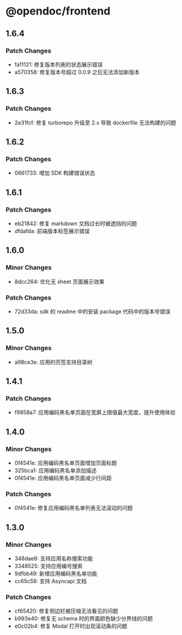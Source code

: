 # @opendoc/frontend

## 1.6.4

### Patch Changes

- fa11121: 修复版本列表的状态展示错误
- a570358: 修复版本号超过 0.0.9 之后无法添加新版本

## 1.6.3

### Patch Changes

- 2e31fcf: 修复 turborepo 升级至 2.x 导致 dockerfile 无法构建的问题

## 1.6.2

### Patch Changes

- 0661733: 增加 SDK 构建错误状态

## 1.6.1

### Patch Changes

- eb21842: 修复 markdown 文档过长时被遮挡的问题
- dfdafda: 前端版本标签展示错误

## 1.6.0

### Minor Changes

- 8dcc264: 优化无 sheet 页面展示效果

### Patch Changes

- 72d33da: sdk 的 readme 中的安装 package 代码中的版本号错误

## 1.5.0

### Minor Changes

- a98ce3e: 应用的页签支持目录树

## 1.4.1

### Patch Changes

- f9858a7: 应用编码黑名单页面在宽屏上限值最大宽度，提升使用体验

## 1.4.0

### Minor Changes

- 0f4541e: 应用编码黑名单页面增加页面标题
- 325bca1: 应用编码黑名单添加描述
- 0f4541e: 应用编码黑名单页面减少行间距

### Patch Changes

- 0f4541e: 修复应用编码黑名单列表无法滚动的问题

## 1.3.0

### Minor Changes

- 348dae8: 支持应用名称搜索功能
- 3348525: 支持应用编号搜索
- 9dfbb49: 新增应用编码黑名单功能
- cc65c59: 支持 Asyncapi 文档

### Patch Changes

- cf65420: 修复侧边栏被压缩无法看见的问题
- b993e40: 修复无 schema 时的界面颜色缺少分界线的问题
- e0c02b4: 修复 Modal 打开时<html>出现滚动条的问题
